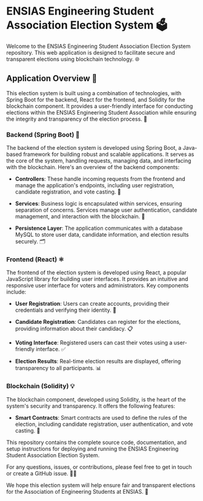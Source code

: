# ENSIAS Engineering Student Association Election System 🗳️

Welcome to the ENSIAS Engineering Student Association Election System repository. This web application is designed to facilitate secure and transparent elections using blockchain technology. 🌐

## Application Overview 📜

This election system is built using a combination of technologies, with Spring Boot for the backend, React for the frontend, and Solidity for the blockchain component. It provides a user-friendly interface for conducting elections within the ENSIAS Engineering Student Association while ensuring the integrity and transparency of the election process. 🚀

### Backend (Spring Boot) 🧰

The backend of the election system is developed using Spring Boot, a Java-based framework for building robust and scalable applications. It serves as the core of the system, handling requests, managing data, and interfacing with the blockchain. Here's an overview of the backend components:

- **Controllers**: These handle incoming requests from the frontend and manage the application's endpoints, including user registration, candidate registration, and vote casting. 📡

- **Services**: Business logic is encapsulated within services, ensuring separation of concerns. Services manage user authentication, candidate management, and interaction with the blockchain. 💼

- **Persistence Layer**: The application communicates with a database MySQL to store user data, candidate information, and election results securely. 🗂️

### Frontend (React) ⚛️

The frontend of the election system is developed using React, a popular JavaScript library for building user interfaces. It provides an intuitive and responsive user interface for voters and administrators. Key components include:

- **User Registration**: Users can create accounts, providing their credentials and verifying their identity. 👤

- **Candidate Registration**: Candidates can register for the elections, providing information about their candidacy. 📋

- **Voting Interface**: Registered users can cast their votes using a user-friendly interface. ✅

- **Election Results**: Real-time election results are displayed, offering transparency to all participants. 📊

### Blockchain (Solidity) 💡

The blockchain component, developed using Solidity, is the heart of the system's security and transparency. It offers the following features:

- **Smart Contracts**: Smart contracts are used to define the rules of the election, including candidate registration, user authentication, and vote casting. 📜


This repository contains the complete source code, documentation, and setup instructions for deploying and running the ENSIAS Engineering Student Association Election System.

For any questions, issues, or contributions, please feel free to get in touch or create a GitHub issue. 🙋‍♂️

We hope this election system will help ensure fair and transparent elections for the Association of Engineering Students at ENSIAS. 🤝
